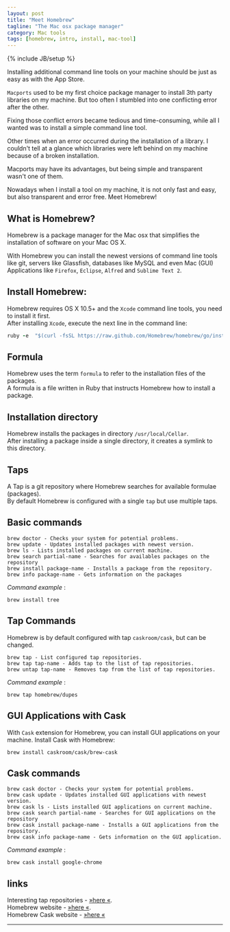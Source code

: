 ```yaml
---
layout: post
title: "Meet Homebrew"
tagline: "The Mac osx package manager"
category: Mac tools 
tags: [homebrew, intro, install, mac-tool]
---
```

{% include JB/setup %}

Installing additional command line tools on your machine should be just as easy as with the App Store.  

`Macports` used to be my first choice package manager to install 3th party libraries on my machine. But too often I stumbled into one conflicting error after the other.  

Fixing those conflict errors became tedious and time-consuming, while all I wanted was to install a simple command line tool.

Other times when an error occurred during the installation of a library. I couldn't tell at a glance which libraries were left behind on my machine because of a broken installation.

Macports may have its advantages, but being simple and transparent wasn't one of them.

Nowadays when I install a tool on my machine, it is not only fast and easy, but also transparent and error free. Meet Homebrew!

## What is Homebrew?
Homebrew is a package manager for the Mac osx that simplifies the installation of software on your Mac OS X.

With Homebrew you can install the newest versions of command line tools like git, servers like Glassfish, databases like MySQL and even Mac (GUI) Applications like `Firefox`, `Eclipse`, `Alfred` and `Sublime Text 2`.  


    
## Install Homebrew:  
Homebrew requires OS X 10.5+ and the `Xcode` command line tools, you need to install it first.  
After installing `Xcode`, execute the next line in the command line:

```ruby
ruby -e  "$(curl -fsSL https://raw.github.com/Homebrew/homebrew/go/install)"
```
  
## Formula
Homebrew uses the term `formula` to refer to the installation files of the packages.  
A formula is a file written in Ruby that instructs Homebrew how to install a package.

## Installation directory
Homebrew installs the packages in directory `/usr/local/Cellar`.  
After installing a package inside a single directory, it creates a symlink to this directory.

## Taps 
A Tap is a git repository where Homebrew searches for available formulae (packages).  
By default Homebrew is configured with a single `tap` but use multiple taps.

## Basic commands

```
brew doctor - Checks your system for potential problems.  
brew update - Updates installed packages with newest version.  
brew ls - Lists installed packages on current machine.  
brew search partial-name - Searches for availables packages on the repository  
brew install package-name - Installs a package from the repository.  
brew info package-name - Gets information on the packages
```
_Command example_ :

```
brew install tree
```

## Tap Commands
Homebrew is by default configured with tap `caskroom/cask`, but can be changed.

```
brew tap - List configured tap repositories.  
brew tap tap-name - Adds tap to the list of tap repositories.  
brew untap tap-name - Removes tap from the list of tap repositories. 
```
_Command example_ :

```
brew tap homebrew/dupes
```

## GUI Applications with Cask
With `Cask` extension for Homebrew, you can install GUI applications on your machine.
Install Cask with Homebrew:

```
brew install caskroom/cask/brew-cask
```

## Cask commands

```
brew cask doctor - Checks your system for potential problems.  
brew cask update - Updates installed GUI applications with newest version.  
brew cask ls - Lists installed GUI applications on current machine.  
brew cask search partial-name - Searches for GUI applications on the repository  
brew cask install package-name - Installs a GUI applications from the repository.  
brew cask info package-name - Gets information on the GUI application.
```  

_Command example_ :

```
brew cask install google-chrome
```

## links
Interesting tap repositories - [&raquo;here &laquo;](https://github.com/Homebrew/homebrew/wiki/Interesting-Taps-&-Branches).  
Homebrew website - [&raquo;here &laquo;](http://brew.sh).  
Homebrew Cask website - [&raquo;here &laquo;](http://caskroom.io)

***




